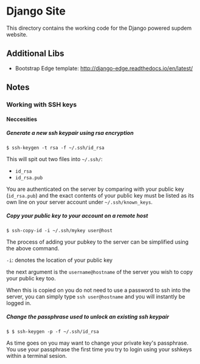 # Django Site

This directory contains the working code for the Django powered supdem website.

## Additional Libs

* Bootstrap Edge template: http://django-edge.readthedocs.io/en/latest/

## Notes

### Working with SSH keys

#### Neccesities

##### Generate a new ssh keypair using rsa encryption

```
$ ssh-keygen -t rsa -f ~/.ssh/id_rsa
```
This will spit out two files into `~/.ssh/`:
 * `id_rsa`
 * `id_rsa.pub`

You are authenticated on the server by comparing with your public key (`id_rsa.pub`) and the exact contents of your public key must be listed as its own line on your server account under `~/.ssh/known_keys`.

##### Copy your public key to your account on a remote host

```
$ ssh-copy-id -i ~/.ssh/mykey user@host
```
The process of adding your pubkey to the server can be simplified using the above command.

`-i`: denotes the location of your public key

the next argument is the `username@hostname` of the server you wish to copy your public key too.

When this is copied on you do not need to use a password to ssh into the server, you can simply type `ssh user@hostname` and you will instantly be logged in.
 
##### Change the passphrase used to unlock an existing ssh keypair
```
$ $ ssh-keygen -p -f ~/.ssh/id_rsa
```

As time goes on you may want to change your private key's passphrase. You use your passphrase the first time you try to login using your sshkeys within a terminal sesion.

